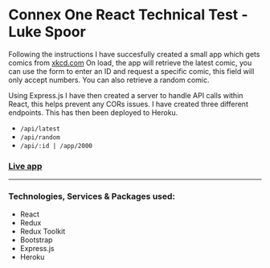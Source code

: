 # Connex One React Technical Test - Luke Spoor

Following the instructions I have succesfully created a small app which gets comics from [xkcd.com](https://xkcd.com/) On load, the app will retrieve the latest comic, you can use the form to enter an ID and request a specific comic, this field will only accept numbers. You can also retrieve a random comic.

Using Express.js I have then created a server to handle API calls within React, this helps prevent any CORs issues. I have created three different endpoints. This has then been deployed to Heroku.

- `/api/latest`
- `/api/random`
- `/api/:id | /app/2000`

### [Live app]()

---

### Technologies, Services & Packages used:

- React
- Redux
- Redux Toolkit
- Bootstrap
- Express.js
- Heroku
